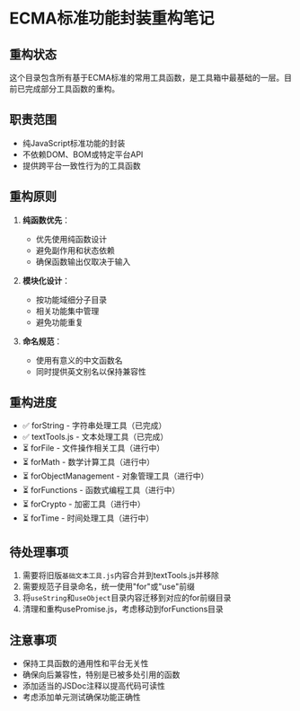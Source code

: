 # ECMA标准功能封装重构笔记

## 重构状态

这个目录包含所有基于ECMA标准的常用工具函数，是工具箱中最基础的一层。目前已完成部分工具函数的重构。

## 职责范围

- 纯JavaScript标准功能的封装
- 不依赖DOM、BOM或特定平台API
- 提供跨平台一致性行为的工具函数

## 重构原则

1. **纯函数优先**：
   - 优先使用纯函数设计
   - 避免副作用和状态依赖
   - 确保函数输出仅取决于输入

2. **模块化设计**：
   - 按功能域细分子目录
   - 相关功能集中管理
   - 避免功能重复

3. **命名规范**：
   - 使用有意义的中文函数名
   - 同时提供英文别名以保持兼容性

## 重构进度

- ✅ forString - 字符串处理工具（已完成）
- ✅ textTools.js - 文本处理工具（已完成）
- ⏳ forFile - 文件操作相关工具（进行中）
- ⏳ forMath - 数学计算工具（进行中）
- ⏳ forObjectManagement - 对象管理工具（进行中）
- ⏳ forFunctions - 函数式编程工具（进行中）
- ⏳ forCrypto - 加密工具（进行中）
- ⏳ forTime - 时间处理工具（进行中）

## 待处理事项

1. 需要将旧版`基础文本工具.js`内容合并到textTools.js并移除
2. 需要规范子目录命名，统一使用"for"或"use"前缀
3. 将`useString`和`useObject`目录内容迁移到对应的for前缀目录
4. 清理和重构usePromise.js，考虑移动到forFunctions目录

## 注意事项

- 保持工具函数的通用性和平台无关性
- 确保向后兼容性，特别是已被多处引用的函数
- 添加适当的JSDoc注释以提高代码可读性
- 考虑添加单元测试确保功能正确性 
